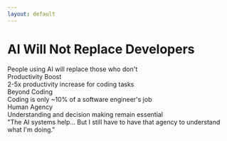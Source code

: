 ```yaml
---
layout: default
---
```


# AI Will Not Replace Developers

<div class="text-xl italic text-amber-400 mb-4">
  People using AI will replace those who don't
</div>

<div class="grid grid-cols-3 gap-4">
  <div class="bg-blue-500/10 backdrop-blur-sm border border-white/10 p-3 rounded-lg flex items-start">
    <div class="text-blue-400 mr-3 text-xl"><carbon:chart-bar /></div>
    <div>
      <div class="font-bold">Productivity Boost</div>
      <div class="text-sm opacity-80">2-5x productivity increase for coding tasks</div>
    </div>
  </div>
  
  <div class="bg-purple-500/10 backdrop-blur-sm border border-white/10 p-3 rounded-lg flex items-start">
    <div class="text-purple-400 mr-3 text-xl"><carbon:chart-line /></div>
    <div>
      <div class="font-bold">Beyond Coding</div>
      <div class="text-sm opacity-80">Coding is only ~10% of a software engineer's job</div>
    </div>
  </div>
  
  <div class="bg-emerald-500/10 backdrop-blur-sm border border-white/10 p-3 rounded-lg flex items-start">
    <div class="text-emerald-400 mr-3 text-xl"><carbon:user /></div>
    <div>
      <div class="font-bold">Human Agency</div>
      <div class="text-sm opacity-80">Understanding and decision making remain essential</div>
    </div>
  </div>
</div>

<div class="mt-4 border-l-4 border-amber-400 pl-4 italic text-sm opacity-70">
  "The AI systems help... But I still have to have that agency to understand what I'm doing."
</div> 